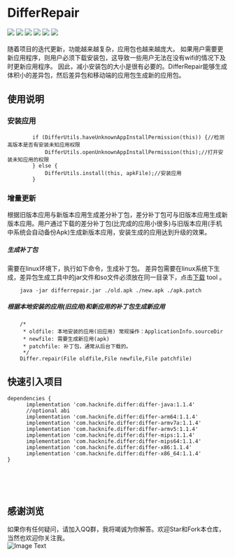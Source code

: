 # DifferRepair
[![](https://img.shields.io/badge/platform-android-orange.svg)](https://github.com/hacknife) [![](https://img.shields.io/badge/language-java-yellow.svg)](https://github.com/hacknife) [![](https://img.shields.io/badge/Jcenter-1.1.4-brightgreen.svg)](https://github.com/hacknife) [![](https://img.shields.io/badge/build-passing-brightgreen.svg)](https://github.com/hacknife) [![](https://img.shields.io/badge/license-apache--2.0-green.svg)](https://github.com/hacknife) [![](https://img.shields.io/badge/api-19+-green.svg)](https://github.com/hacknife)<br/><br/>
随着项目的迭代更新，功能越来越复杂，应用包也越来越庞大。 如果用户需要更新应用程序，则用户必须下载安装包，这导致一些用户无法在没有wifi的情况下及时更新应用程序。 因此，减小安装包的大小是很有必要的。DifferRepair能够生成体积小的差异包，然后差异包和移动端的应用包生成新的应用包。
## 使用说明

### 安装应用
```
        if (DifferUtils.haveUnknownAppInstallPermission(this)) {//检测高版本是否有安装未知应用权限
            DifferUtils.openUnknownAppInstallPermission(this);//打开安装未知应用的权限
        } else {
            DifferUtils.install(this, apkFile);//安装应用
        }
```
### 增量更新
根据旧版本应用与新版本应用生成差分补丁包，差分补丁包可与旧版本应用生成新版本应用。用户通过下载的差分补丁包(比完成的应用小很多)与旧版本应用(手机中系统会自动备份Apk)生成新版本应用，安装生成的应用达到升级的效果。
##### 生成补丁包
需要在linux环境下，执行如下命令，生成补丁包。
差异包需要在linux系统下生成，差异包生成工具中的jar文件和so文件必须放在同一目录下，点击[下载](https://raw.githubusercontent.com/hacknife/Differ/master/PatchTool.zip) tool 。
```
	java -jar differrepair.jar ./old.apk ./new.apk ./apk.patch
```

##### 根据本地安装的应用(旧应用)和新应用的补丁包生成新应用
```
    /*
     * oldfile: 本地安装的应用(旧应用) 常规操作：ApplicationInfo.sourceDir
     * newfile: 需要生成新应用(apk)
     * patchfile: 补丁包，通常从后台下载的。
     */
    Differ.repair(File oldfile,File newfile,File patchfile)
```

## 快速引入项目
```
dependencies {
	  implementation 'com.hacknife.differ:differ-java:1.1.4'
	  //optional abi
	  implementation 'com.hacknife.differ:differ-arm64:1.1.4'
	  implementation 'com.hacknife.differ:differ-armv7a:1.1.4'
	  implementation 'com.hacknife.differ:differ-armv5:1.1.4'
	  implementation 'com.hacknife.differ:differ-mips:1.1.4'
	  implementation 'com.hacknife.differ:differ-mips64:1.1.4'
	  implementation 'com.hacknife.differ:differ-x86:1.1.4'
	  implementation 'com.hacknife.differ:differ-x86_64:1.1.4'
}
```

<br><br><br>
## 感谢浏览
如果你有任何疑问，请加入QQ群，我将竭诚为你解答。欢迎Star和Fork本仓库，当然也欢迎你关注我。
<br>
![Image Text](https://github.com/hacknife/CarouselBanner/blob/master/qq_group.png)
